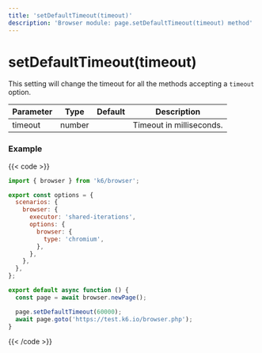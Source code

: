 ```yaml
---
title: 'setDefaultTimeout(timeout)'
description: 'Browser module: page.setDefaultTimeout(timeout) method'
---
```


# setDefaultTimeout(timeout)

This setting will change the timeout for all the methods accepting a `timeout` option.

| Parameter | Type   | Default | Description              |
| --------- | ------ | ------- | ------------------------ |
| timeout   | number |         | Timeout in milliseconds. |

### Example

{{< code >}}

```javascript
import { browser } from 'k6/browser';

export const options = {
  scenarios: {
    browser: {
      executor: 'shared-iterations',
      options: {
        browser: {
          type: 'chromium',
        },
      },
    },
  },
};

export default async function () {
  const page = await browser.newPage();

  page.setDefaultTimeout(60000);
  await page.goto('https://test.k6.io/browser.php');
}
```

{{< /code >}}
